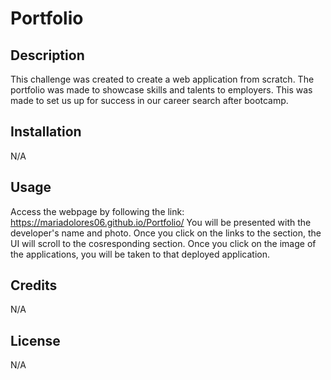 # Portfolio

## Description

This challenge was created to create a web application from scratch. The portfolio was made to showcase skills and talents to employers. This was made to set us up for success in our career search after bootcamp. 


## Installation

N/A

## Usage

Access the webpage by following the link: https://mariadolores06.github.io/Portfolio/
You will be presented with the developer's name and photo. Once you click on the links to the section, the UI will scroll to the cosresponding section.  Once you click on the image of the applications, you will be taken to that deployed application. 

## Credits

N/A

## License

N/A
